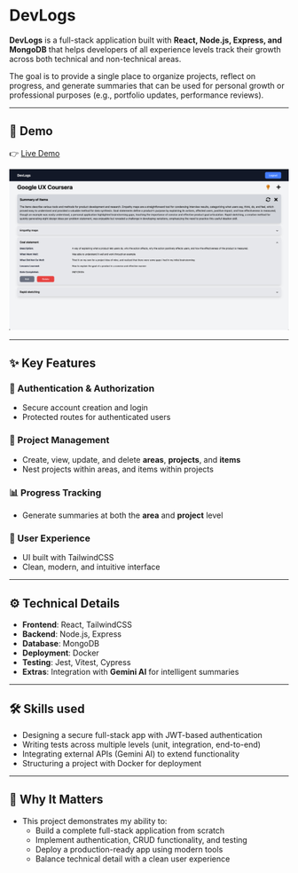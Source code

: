 # DevLogs

**DevLogs** is a full-stack application built with **React, Node.js, Express, and MongoDB** that helps developers of all experience levels track their growth across both technical and non-technical areas.

The goal is to provide a single place to organize projects, reflect on progress, and generate summaries that can be used for personal growth or professional purposes (e.g., portfolio updates, performance reviews).

---

## 🚀 Demo

👉 [Live Demo](#)

![App Snapshot](AppPreview.png 'App Snapshot')

---

## ✨ Key Features

### 🔐 Authentication & Authorization

- Secure account creation and login
- Protected routes for authenticated users

### 📂 Project Management

- Create, view, update, and delete **areas**, **projects**, and **items**
- Nest projects within areas, and items within projects

### 📊 Progress Tracking

- Generate summaries at both the **area** and **project** level

### 🎨 User Experience

- UI built with TailwindCSS
- Clean, modern, and intuitive interface

---

## ⚙️ Technical Details

- **Frontend**: React, TailwindCSS
- **Backend**: Node.js, Express
- **Database**: MongoDB
- **Deployment**: Docker
- **Testing**: Jest, Vitest, Cypress
- **Extras**: Integration with **Gemini AI** for intelligent summaries

---

## 🛠 Skills used

- Designing a secure full-stack app with JWT-based authentication
- Writing tests across multiple levels (unit, integration, end-to-end)
- Integrating external APIs (Gemini AI) to extend functionality
- Structuring a project with Docker for deployment

---

## 📌 Why It Matters

- This project demonstrates my ability to:
  - Build a complete full-stack application from scratch
  - Implement authentication, CRUD functionality, and testing
  - Deploy a production-ready app using modern tools
  - Balance technical detail with a clean user experience
